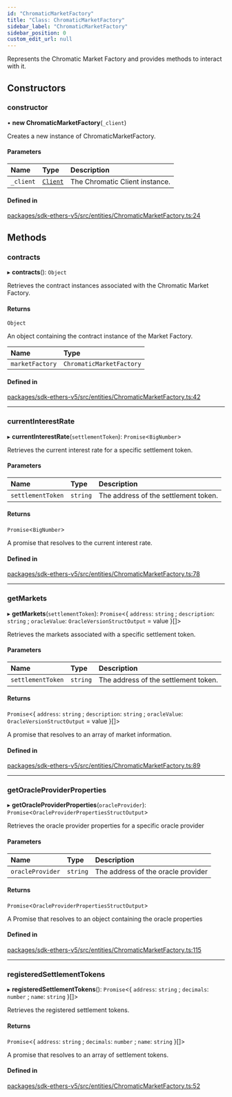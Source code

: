 ```yaml
---
id: "ChromaticMarketFactory"
title: "Class: ChromaticMarketFactory"
sidebar_label: "ChromaticMarketFactory"
sidebar_position: 0
custom_edit_url: null
---
```


Represents the Chromatic Market Factory and provides methods to interact with it.

## Constructors

### constructor

• **new ChromaticMarketFactory**(`_client`)

Creates a new instance of ChromaticMarketFactory.

#### Parameters

| Name | Type | Description |
| :------ | :------ | :------ |
| `_client` | [`Client`](Client.md) | The Chromatic Client instance. |

#### Defined in

[packages/sdk-ethers-v5/src/entities/ChromaticMarketFactory.ts:24](https://github.com/chromatic-protocol/sdk/blob/12e5eb8/packages/sdk-ethers-v5/src/entities/ChromaticMarketFactory.ts#L24)

## Methods

### contracts

▸ **contracts**(): `Object`

Retrieves the contract instances associated with the Chromatic Market Factory.

#### Returns

`Object`

An object containing the contract instance of the Market Factory.

| Name | Type |
| :------ | :------ |
| `marketFactory` | `ChromaticMarketFactory` |

#### Defined in

[packages/sdk-ethers-v5/src/entities/ChromaticMarketFactory.ts:42](https://github.com/chromatic-protocol/sdk/blob/12e5eb8/packages/sdk-ethers-v5/src/entities/ChromaticMarketFactory.ts#L42)

___

### currentInterestRate

▸ **currentInterestRate**(`settlementToken`): `Promise`<`BigNumber`\>

Retrieves the current interest rate for a specific settlement token.

#### Parameters

| Name | Type | Description |
| :------ | :------ | :------ |
| `settlementToken` | `string` | The address of the settlement token. |

#### Returns

`Promise`<`BigNumber`\>

A promise that resolves to the current interest rate.

#### Defined in

[packages/sdk-ethers-v5/src/entities/ChromaticMarketFactory.ts:78](https://github.com/chromatic-protocol/sdk/blob/12e5eb8/packages/sdk-ethers-v5/src/entities/ChromaticMarketFactory.ts#L78)

___

### getMarkets

▸ **getMarkets**(`settlementToken`): `Promise`<{ `address`: `string` ; `description`: `string` ; `oracleValue`: `OracleVersionStructOutput` = value }[]\>

Retrieves the markets associated with a specific settlement token.

#### Parameters

| Name | Type | Description |
| :------ | :------ | :------ |
| `settlementToken` | `string` | The address of the settlement token. |

#### Returns

`Promise`<{ `address`: `string` ; `description`: `string` ; `oracleValue`: `OracleVersionStructOutput` = value }[]\>

A promise that resolves to an array of market information.

#### Defined in

[packages/sdk-ethers-v5/src/entities/ChromaticMarketFactory.ts:89](https://github.com/chromatic-protocol/sdk/blob/12e5eb8/packages/sdk-ethers-v5/src/entities/ChromaticMarketFactory.ts#L89)

___

### getOracleProviderProperties

▸ **getOracleProviderProperties**(`oracleProvider`): `Promise`<`OracleProviderPropertiesStructOutput`\>

Retrieves the oracle provider properties for a specific oracle provider

#### Parameters

| Name | Type | Description |
| :------ | :------ | :------ |
| `oracleProvider` | `string` | The address of the oracle provider |

#### Returns

`Promise`<`OracleProviderPropertiesStructOutput`\>

A Promise that resolves to an object containing the oracle properties

#### Defined in

[packages/sdk-ethers-v5/src/entities/ChromaticMarketFactory.ts:115](https://github.com/chromatic-protocol/sdk/blob/12e5eb8/packages/sdk-ethers-v5/src/entities/ChromaticMarketFactory.ts#L115)

___

### registeredSettlementTokens

▸ **registeredSettlementTokens**(): `Promise`<{ `address`: `string` ; `decimals`: `number` ; `name`: `string`  }[]\>

Retrieves the registered settlement tokens.

#### Returns

`Promise`<{ `address`: `string` ; `decimals`: `number` ; `name`: `string`  }[]\>

A promise that resolves to an array of settlement tokens.

#### Defined in

[packages/sdk-ethers-v5/src/entities/ChromaticMarketFactory.ts:52](https://github.com/chromatic-protocol/sdk/blob/12e5eb8/packages/sdk-ethers-v5/src/entities/ChromaticMarketFactory.ts#L52)
